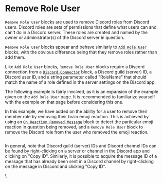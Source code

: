 # Remove Role User

`Remove Role User` blocks are used to remove Discord roles from Discord users. Discord roles are sets of permissions that define what users can and can't do in a Discord server. These roles are created and named by the owner or administrator(s) of the Discord server in question.

`Remove Role User` blocks appear and behave similarly to [`Add Role User`](add-role-user.md) blocks, with the obvious difference being that they remove roles rather than add them.

Like `Add Role User` blocks, `Remove Role User` blocks require a Discord connection from a [`Discord Connector`](discord-connector.md) block, a Discord guild (server) ID, a Discord user ID, and a string parameter called "RoleName" that should match the name of a role defined in the server settings on the Discord app.

The following example is fairly involved, as it is an expansion of the example given on the `Add Role User` page. It is recommended to familiarize yourself with the example on that page before considering this one.

In this example, we have added on the ability for a user to remove their member role by removing their brain emoji reaction. This is achieved by using an [`On Reaction Removed Message`](on-reaction-removed-message.md) block to detect the particular emoji reaction in question being removed, and a `Remove Role User` block to remove the Discord role from the user who removed the emoji reaction.

<figure><img src="https://i.imgur.com/lGfVTOf.png" alt=""><figcaption></figcaption></figure>

In general, note that Discord guild (server) IDs and Discord channel IDs can be found by right-clicking on a server or channel in the Discord app and clicking on "Copy ID". Similarly, it is possible to acquire the message ID of a message that has already been sent in a Discord channel by right-clicking on the message in Discord and clicking "Copy ID".

\
